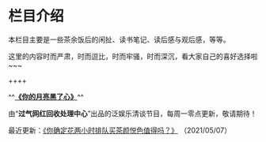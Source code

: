 # 栏目介绍

本栏目主要是一些茶余饭后的闲扯、读书笔记、读后感与观后感，等等。

这里的内容时而严肃，时而逗比，时而牢骚，时而深沉，看大家自己的喜好选择啦~~~

++++

^^**[《你的月亮黑了心》](/article/essay/blackmoon.md)**^^

由“__过气网红回收处理中心__”出品的泛娱乐清谈节目，每周一零点更新，敬请期待！

最近更新：[《你确定花两小时排队买茶颜悦色值得吗？》](https://www.xiaoyuzhoufm.com/episode/60956fbaab52df57f9d06a9f?s=eyJ1IjogIjYwMjBkMDBjZTBmNWU3MjNiYmE4OTQyZSJ9) （2021/05/07）